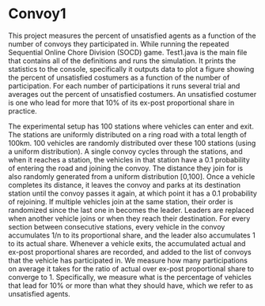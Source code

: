 # Convoy1
This project measures the percent of unsatisfied agents as a function of the number of convoys they participated in.
While running the repeated Sequential Online Chore Division (SOCD) game.
Test1.java is the main file that contains all of the definitions and runs the simulation.
It prints the statistics to the console, specifically it outputs data to plot a figure showing the percent of unsatisfied costumers as a function of the number of participation.
For each number of participations it runs several trial and averages out the percent of unsatisfied costumers.
An unsatisfied costumer is one who lead for more that 10% of its ex-post proportional share in practice.


The experimental setup has 100 stations where vehicles can enter and exit. The stations are uniformly distributed on a ring road with a total length of 100km. 
100 vehicles are randomly distributed over these 100 stations (using a uniform distribution).
A single convoy cycles through the stations, and when it reaches a station, the vehicles in that station have a 0.1 probability of entering the road and joining the convoy.
The distance they join for is also randomly generated from a uniform distribution [0,100]. Once a vehicle completes its distance, it leaves the convoy and parks at its destination station until the convoy passes it again, at which point it has a 0.1 probability of rejoining.
If multiple vehicles join at the same station, their order is randomized since the last one in becomes the leader.
Leaders are replaced when another vehicle joins or when they reach their destination. 
For every section between consecutive stations, every vehicle in the convoy accumulates 1/n to its proportional share, and the leader also accumulates 1 to its actual share.
Whenever a vehicle exits, the accumulated actual and ex-post proportional shares are recorded, and added to the list of convoys that the vehicle has participated in.
We measure how many participations on average it takes for the ratio of actual over ex-post proportional share to converge to 1. 
Specifically, we measure what is the percentage of vehicles that lead for 10% or more than what they should have, which we refer to as unsatisfied agents.
